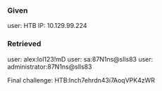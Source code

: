 ### Given
user: HTB
IP: 10.129.99.224

### Retrieved
user: alex:lol123!mD
user: sa:87N1ns@slls83
user: administrator:87N1ns@slls83

Final challenge: HTB:lnch7ehrdn43i7AoqVPK4zWR
